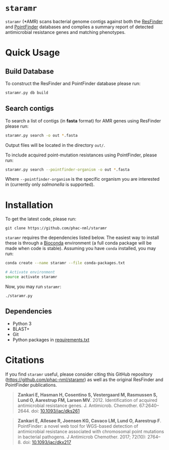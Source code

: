 # `staramr`

`staramr` (*AMR) scans bacterial genome contigs against both the [ResFinder][resfinder-db] and [PointFinder][pointfinder-db] databases and complies a summary report of detected antimicrobial resistance genes and matching phenotypes.

# Quick Usage

## Build Database

To construct the ResFinder and PointFinder database please run:

```bash
staramr.py db build
```

## Search contigs

To search a list of contigs (in **fasta** format) for AMR genes using ResFinder please run:

```bash
staramr.py search -o out *.fasta
```

Output files will be located in the directory `out/`.

To include acquired point-mutation resistances using PointFinder, please run:

 ```bash
staramr.py search --pointfinder-organism -o out *.fasta
```

Where `--pointfinder-organism` is the specific organism you are interested in (currently only *salmonella* is supported).

# Installation

To get the latest code, please run:

```
git clone https://github.com/phac-nml/staramr
```

`staramr` requires the dependencies listed below.  The easiest way to install these is through a [Bioconda][] environment (a full conda package will be made when code is stable).  Assuming you have `conda` installed, you may run:

```bash
conda create --name staramr --file conda-packages.txt

# Activate environment
source activate staramr
```

Now, you may run `staramr`:

```
./staramr.py
```

## Dependencies

* Python 3
* BLAST+
* Git
* Python packages in [requirements.txt][]

# Citations

If you find `staramr` useful, please consider citing this GitHub repository (https://github.com/phac-nml/staramr) as well as the original ResFinder and PointFinder publications.

> **Zankari E, Hasman H, Cosentino S, Vestergaard M, Rasmussen S, Lund O, Aarestrup FM, Larsen MV**. 2012. Identification of acquired antimicrobial resistance genes. J. Antimicrob. Chemother. 67:2640–2644. doi: [10.1093/jac/dks261](resfinder-cite)

> **Zankari E, Allesøe R, Joensen KG, Cavaco LM, Lund O, Aarestrup F**. PointFinder: a novel web tool for WGS-based detection of antimicrobial resistance associated with chromosomal point mutations in bacterial pathogens. J Antimicrob Chemother. 2017; 72(10): 2764–8. doi: [10.1093/jac/dkx217][pointfinder-cite]

[resfinder-db]: https://bitbucket.org/genomicepidemiology/resfinder_db
[pointfinder-db]: https://bitbucket.org/genomicepidemiology/pointfinder_db
[resfinder-cite]: https://dx.doi.org/10.1093/jac/dks261
[pointfinder-cite]: https://doi.org/10.1093/jac/dkx217
[Bioconda]: https://bioconda.github.io/
[requirements.txt]: requirements.txt